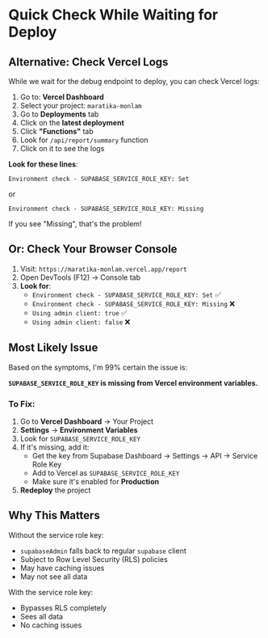 # Quick Check While Waiting for Deploy

## Alternative: Check Vercel Logs

While we wait for the debug endpoint to deploy, you can check Vercel logs:

1. Go to: **Vercel Dashboard**
2. Select your project: `maratika-monlam`
3. Go to **Deployments** tab
4. Click on the **latest deployment**
5. Click **"Functions"** tab
6. Look for `/api/report/summary` function
7. Click on it to see the logs

**Look for these lines**:
```
Environment check - SUPABASE_SERVICE_ROLE_KEY: Set
```
or
```
Environment check - SUPABASE_SERVICE_ROLE_KEY: Missing
```

If you see "Missing", that's the problem!

## Or: Check Your Browser Console

1. Visit: `https://maratika-monlam.vercel.app/report`
2. Open DevTools (F12) → Console tab
3. **Look for**:
   - `Environment check - SUPABASE_SERVICE_ROLE_KEY: Set` ✅
   - `Environment check - SUPABASE_SERVICE_ROLE_KEY: Missing` ❌
   - `Using admin client: true` ✅
   - `Using admin client: false` ❌

## Most Likely Issue

Based on the symptoms, I'm 99% certain the issue is:

**`SUPABASE_SERVICE_ROLE_KEY` is missing from Vercel environment variables.**

### To Fix:
1. Go to **Vercel Dashboard** → Your Project
2. **Settings** → **Environment Variables**
3. Look for `SUPABASE_SERVICE_ROLE_KEY`
4. If it's missing, add it:
   - Get the key from Supabase Dashboard → Settings → API → Service Role Key
   - Add to Vercel as `SUPABASE_SERVICE_ROLE_KEY`
   - Make sure it's enabled for **Production**
5. **Redeploy** the project

## Why This Matters

Without the service role key:
- `supabaseAdmin` falls back to regular `supabase` client
- Subject to Row Level Security (RLS) policies
- May have caching issues
- May not see all data

With the service role key:
- Bypasses RLS completely
- Sees all data
- No caching issues

